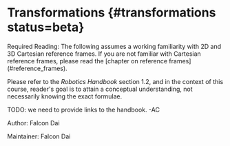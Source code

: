 # Transformations {#transformations status=beta}

<div class="check" markdown="1">
Required Reading: The following assumes a working familiarity with 2D and 3D Cartesian reference frames. If you are not familiar with Cartesian reference frames, please read the [chapter on reference frames](#reference_frames).
</div>

Please refer to the _Robotics Handbook_ section 1.2, and in the context of this course, reader's goal is to attain a conceptual understanding, not necessarily knowing the exact formulae.

TODO: we need to provide links to the handbook. -AC

Author: Falcon Dai

Maintainer: Falcon Dai

